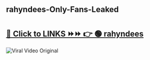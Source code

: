 
 ## rahyndees-Only-Fans-Leaked

# <h2><a href="https://clipsfans.com/rahyndees&ref=git">🔗 Click to LINKS ⏩⏩ 👉 🟢 rahyndees </a></h2>

<a href="https://clipsfans.com/rahyndees&ref=git" rel="nofollow" data-target="animated-image.originalLink"><img src="https://i.ibb.co.com/xMMVF88/686577567.gif" alt="Viral Video Original" style="max-width: 100%; display: inline-block;" data-target="animated-image.originalImage"></a>
